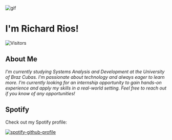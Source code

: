 ![gif](https://raw.githubusercontent.com/gist/theAdityaNVS/ae35a60963ad1129c40c6fee725022d9/raw/96a222546bddfe54530aa37a81579f5d7205024b/hello.gif)
# I'm Richard Rios!


![Visitors](https://api.visitorbadge.io/api/visitors?path=https%3A%2F%2Fgithub.com%2Frichardrso%2Frichardrso&label=visitors%20today%20&countColor=%23263759)

## About Me

<p>
  <em>
    I'm currently studying Systems Analysis and Development at the University of Braz Cubas. I'm passionate about technology and always eager to learn more. I'm currently looking for an internship opportunity to gain hands-on experience and apply my skills in a real-world setting. Feel free to reach out if you know of any opportunities!
  </em>  
</p>

## Spotify

Check out my Spotify profile:

[![spotify-github-profile](https://spotify-github-profile.vercel.app/api/view?uid=31zgrteq6uhbptiyg3emfuyr3smm&cover_image=true&theme=novatorem&show_offline=false&background_color=121212&interchange=false&bar_color=53b14f&bar_color_cover=false)](https://spotify-github-profile.vercel.app/api/view?uid=31zgrteq6uhbptiyg3emfuyr3smm&redirect=true)
